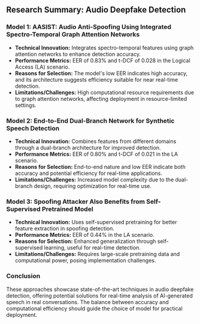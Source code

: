 ## Research Summary: Audio Deepfake Detection

### Model 1: AASIST: Audio Anti-Spoofing Using Integrated Spectro-Temporal Graph Attention Networks
- **Technical Innovation:** Integrates spectro-temporal features using graph attention networks to enhance detection accuracy.
- **Performance Metrics:** EER of 0.83% and t-DCF of 0.028 in the Logical Access (LA) scenario.
- **Reasons for Selection:** The model's low EER indicates high accuracy, and its architecture suggests efficiency suitable for near real-time detection.
- **Limitations/Challenges:** High computational resource requirements due to graph attention networks, affecting deployment in resource-limited settings.

### Model 2: End-to-End Dual-Branch Network for Synthetic Speech Detection
- **Technical Innovation:** Combines features from different domains through a dual-branch architecture for improved detection.
- **Performance Metrics:** EER of 0.80% and t-DCF of 0.021 in the LA scenario.
- **Reasons for Selection:** End-to-end nature and low EER indicate both accuracy and potential efficiency for real-time applications.
- **Limitations/Challenges:** Increased model complexity due to the dual-branch design, requiring optimization for real-time use.

### Model 3: Spoofing Attacker Also Benefits from Self-Supervised Pretrained Model
- **Technical Innovation:** Uses self-supervised pretraining for better feature extraction in spoofing detection.
- **Performance Metrics:** EER of 0.44% in the LA scenario.
- **Reasons for Selection:** Enhanced generalization through self-supervised learning, useful for real-time detection.
- **Limitations/Challenges:** Requires large-scale pretraining data and computational power, posing implementation challenges.

### Conclusion
These approaches showcase state-of-the-art techniques in audio deepfake detection, offering potential solutions for real-time analysis of AI-generated speech in real conversations. The balance between accuracy and computational efficiency should guide the choice of model for practical deployment.
